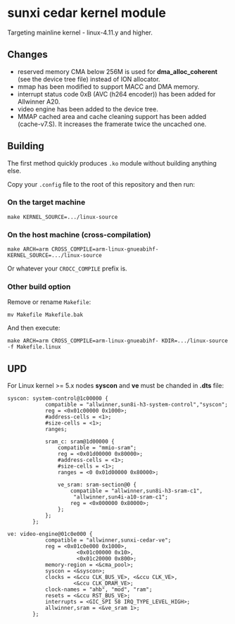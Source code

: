# sunxi cedar kernel module

Targeting mainline kernel - linux-4.11.y and higher.

## Changes

* reserved memory CMA below 256M is used for **dma_alloc_coherent** (see the device tree file) instead of ION allocator.
* mmap has been modified to support MACC and DMA memory.
* interrupt status code 0xB (AVC (h264 encoder)) has been added for Allwinner A20.
* video engine has been added to the device tree.
* MMAP cached area and cache cleaning support has been added (cache-v7.S). It increases the framerate twice the uncached one.

## Building

The first method quickly produces `.ko` module without building anything else.

Copy your `.config` file to the root of this repository and then run:

### On the target machine

```
make KERNEL_SOURCE=.../linux-source
```

### On the host machine (cross-compilation)

```
make ARCH=arm CROSS_COMPILE=arm-linux-gnueabihf- KERNEL_SOURCE=.../linux-source
```

Or whatever your `CROCC_COMPILE` prefix is.

### Other build option

Remove or rename `Makefile`:
```
mv Makefile Makefile.bak
```

And then execute:
```
make ARCH=arm CROSS_COMPILE=arm-linux-gnueabihf- KDIR=.../linux-source -f Makefile.linux
```

## UPD
For Linux kernel >= 5.x nodes **syscon** and **ve** must be chanded in **.dts** file:
```
syscon: system-control@1c00000 {
			compatible = "allwinner,sun8i-h3-system-control","syscon";
			reg = <0x01c00000 0x1000>;
			#address-cells = <1>;
			#size-cells = <1>;
			ranges;

			sram_c: sram@1d00000 {
				compatible = "mmio-sram";
				reg = <0x01d00000 0x80000>;
				#address-cells = <1>;
				#size-cells = <1>;
				ranges = <0 0x01d00000 0x80000>;

				ve_sram: sram-section@0 {
					compatible = "allwinner,sun8i-h3-sram-c1",
					 "allwinner,sun4i-a10-sram-c1";
					reg = <0x000000 0x80000>;
				};
			};
		};
```
```
ve: video-engine@01c0e000 {
			compatible = "allwinner,sunxi-cedar-ve";
			reg = <0x01c0e000 0x1000>,
			          <0x01c00000 0x10>,
			          <0x01c20000 0x800>;
			memory-region = <&cma_pool>;
			syscon = <&syscon>;
			clocks = <&ccu CLK_BUS_VE>, <&ccu CLK_VE>,
			         <&ccu CLK_DRAM_VE>;
			clock-names = "ahb", "mod", "ram";
			resets = <&ccu RST_BUS_VE>;
			interrupts = <GIC_SPI 58 IRQ_TYPE_LEVEL_HIGH>;
			allwinner,sram = <&ve_sram 1>;
		};
```
